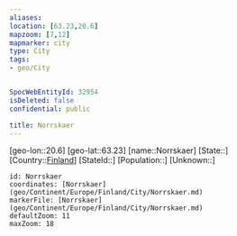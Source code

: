 ```yaml
---
aliases: 
location: [63.23,20.6]
mapzoom: [7,12] 
mapmarker: city 
type: City
tags:
- geo/City


SpocWebEntityId: 32954
isDeleted: false
confidential: public

title: Norrskaer
---
```

[geo-lon::20.6]
[geo-lat::63.23]
[name::Norrskaer]
[State::]
[Country::[Finland](geo/Continent/Europe/Finland.md)]
[StateId::]
[Population::]
[Unknown::]


```leaflet
id: Norrskaer
coordinates: [Norrskaer](geo/Continent/Europe/Finland/City/Norrskaer.md)
markerFile: [Norrskaer](geo/Continent/Europe/Finland/City/Norrskaer.md)
defaultZoom: 11 
maxZoom: 18
```


